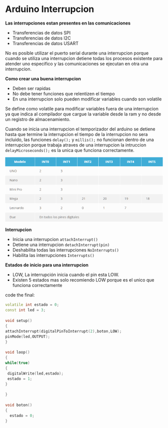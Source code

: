 # Arduino Interrupcion

**Las interrupciones estan presentes en las comunicaciones**

* Transferencias de datos SPI
* Transferencias de datos I2C
* Transferencias de datos USART

No es posible utilizar el puerto serial durante una interrupcion porque cuando se utiliza una interrupcion detiene todas los procesos existente para atender uno especifico y las comunicaciones se ejecutan en otra una interrupcion.

**Como crear una buena interrupcion**
* Deben ser rapidas
* No debe tener funciones que relentizen el tiempo
* En una interrupcion solo pueden modificar variables cuando son volatile

Se define como volatile para modificar variables fuera de una interrupcion ya que indica al compilador que cargue la variable desde la ram y no desde un registro de almacenamiento.

Cuando se inicia una interrupcion el temporizador del arduino se detiene hasta que termine la interrupcion el tiempo de la interrupcion no sera incluido, las funciones ```delay();``` y ```millis();``` no funcionan dentro de una interrupcion porque trabaja atraves de una interrupcion la intruccion ```delayMicroseconds();``` es la unica que funciona correctamente.


<img src="https://github.com/IDiegoUlises/Arduino-Interrupciones/blob/master/images/pines-para-interrupciones.png" />

**Interrupcion**
* Inicia una interrupcion ```attachInterrupt()``` 
* Detiene una interrupcion ```detachInterrupt(pin)``` 
* Deshabilita todas las interrupciones ```NoInterrupts()```
* Habilita las interrupciones ```Interrupts()```

**Estados de inicio para una interrupcion**
* LOW, La interrupción inicia cuando el pin esta LOW.
* Existen 5 estados mas solo recomiendo LOW porque es el unico que funciona correctamente


code the final:

```c++
volatile int estado = 0;
const int led = 3;

void setup()
{
attachInterrupt(digitalPinToInterrupt(2),boton,LOW);
pinMode(led,OUTPUT);
}

void loop()
{
while(true)
{
 digitalWrite(led,estado);
 estado = 1;
}

}

void boton()
{
  estado = 0;
}

```
